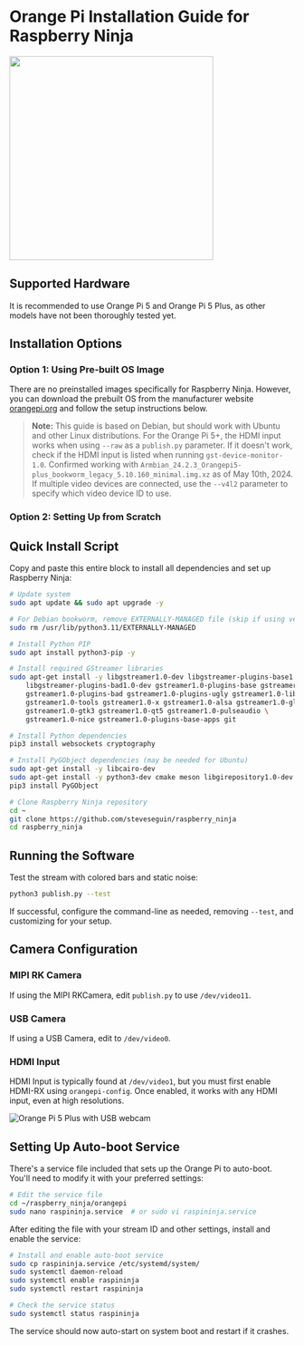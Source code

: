 # Orange Pi Installation Guide for Raspberry Ninja

<img width="360" src="https://github.com/steveseguin/raspberry_ninja/assets/5319910/63a664aa-acab-4a7e-a836-524b9a4460fb">

## Supported Hardware
It is recommended to use Orange Pi 5 and Orange Pi 5 Plus, as other models have not been thoroughly tested yet.

## Installation Options

### Option 1: Using Pre-built OS Image
There are no preinstalled images specifically for Raspberry Ninja. However, you can download the prebuilt OS from the manufacturer website [orangepi.org](https://orangepi.org) and follow the setup instructions below.

> **Note:** This guide is based on Debian, but should work with Ubuntu and other Linux distributions. For the Orange Pi 5+, the HDMI input works when using `--raw` as a `publish.py` parameter. If it doesn't work, check if the HDMI input is listed when running `gst-device-monitor-1.0`. Confirmed working with `Armbian_24.2.3_Orangepi5-plus_bookworm_legacy_5.10.160_minimal.img.xz` as of May 10th, 2024. If multiple video devices are connected, use the `--v4l2` parameter to specify which video device ID to use.

### Option 2: Setting Up from Scratch

## Quick Install Script

Copy and paste this entire block to install all dependencies and set up Raspberry Ninja:

```bash
# Update system
sudo apt update && sudo apt upgrade -y

# For Debian bookworm, remove EXTERNALLY-MANAGED file (skip if using venv)
sudo rm /usr/lib/python3.11/EXTERNALLY-MANAGED

# Install Python PIP
sudo apt install python3-pip -y

# Install required GStreamer libraries
sudo apt-get install -y libgstreamer1.0-dev libgstreamer-plugins-base1.0-dev \
    libgstreamer-plugins-bad1.0-dev gstreamer1.0-plugins-base gstreamer1.0-plugins-good \
    gstreamer1.0-plugins-bad gstreamer1.0-plugins-ugly gstreamer1.0-libav \
    gstreamer1.0-tools gstreamer1.0-x gstreamer1.0-alsa gstreamer1.0-gl \
    gstreamer1.0-gtk3 gstreamer1.0-qt5 gstreamer1.0-pulseaudio \
    gstreamer1.0-nice gstreamer1.0-plugins-base-apps git

# Install Python dependencies
pip3 install websockets cryptography

# Install PyGObject dependencies (may be needed for Ubuntu)
sudo apt-get install -y libcairo-dev
sudo apt-get install -y python3-dev cmake meson libgirepository1.0-dev
pip3 install PyGObject

# Clone Raspberry Ninja repository
cd ~
git clone https://github.com/steveseguin/raspberry_ninja
cd raspberry_ninja
```

## Running the Software

Test the stream with colored bars and static noise:

```bash
python3 publish.py --test
```

If successful, configure the command-line as needed, removing `--test`, and customizing for your setup.

## Camera Configuration

### MIPI RK Camera
If using the MIPI RKCamera, edit `publish.py` to use `/dev/video11`.

### USB Camera
If using a USB Camera, edit to `/dev/video0`.

### HDMI Input
HDMI Input is typically found at `/dev/video1`, but you must first enable HDMI-RX using `orangepi-config`. Once enabled, it works with any HDMI input, even at high resolutions.

![Orange Pi 5 Plus with USB webcam](https://github.com/steveseguin/raspberry_ninja/assets/5319910/25934ec7-da3a-4cff-96ac-5a723840caf4)

## Setting Up Auto-boot Service

There's a service file included that sets up the Orange Pi to auto-boot. You'll need to modify it with your preferred settings:

```bash
# Edit the service file
cd ~/raspberry_ninja/orangepi
sudo nano raspininja.service  # or sudo vi raspininja.service
```

After editing the file with your stream ID and other settings, install and enable the service:

```bash
# Install and enable auto-boot service
sudo cp raspininja.service /etc/systemd/system/
sudo systemctl daemon-reload
sudo systemctl enable raspininja
sudo systemctl restart raspininja

# Check the service status
sudo systemctl status raspininja
```

The service should now auto-start on system boot and restart if it crashes.
